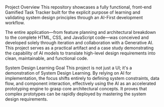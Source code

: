 Project Overview
This repository showcases a fully functional, front-end Gamified Task Tracker built for the explicit purpose of learning and validating system design principles through an AI-First development workflow.

The entire application—from feature planning and architectural breakdown to the complete HTML, CSS, and JavaScript code—was conceived and developed solely through iteration and collaboration with a Generative AI. This project serves as a practical artifact and a case study demonstrating the capability of AI models to translate high-level design requirements into clean, maintainable, and functional code.

System Design Learning Goal
This project is not just a UI; it's a demonstration of System Design Learning. By relying on AI for implementation, the focus shifts entirely to defining system constraints, data flow, and component interaction, effectively using the AI as an accelerated prototyping engine to grasp core architectural concepts. It proves that complex prototypes can be rapidly deployed by mastering the system design requirements.
